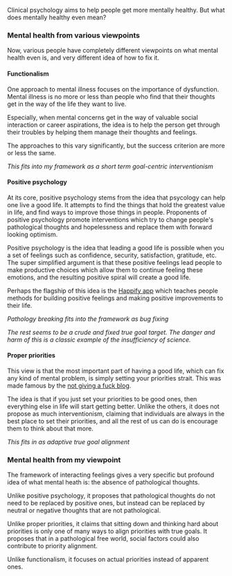 

Clinical psychology aims to help people get more mentally healthy. But what does mentally healthy even mean?

### Mental health from various viewpoints

Now, various people have completely different viewpoints on what mental health even is, and very different idea of how to fix it.

#### Functionalism

One approach to mental illness focuses on the importance of dysfunction. Mental illness is no more or less than people who find that their thoughts get in the way of the life they want to live.

Especially, when mental concerns get in the way of valuable social interaction or career aspirations, the idea is to help the person get through their troubles by helping them manage their thoughts and feelings.

The approaches to this vary significantly, but the success criterion are more or less the same.

*This fits into my framework as a short term goal-centric interventionism*

#### Positive psychology

At its core, positive psychology stems from the idea that psycology can help one live a good life. It attempts to find the things that hold the greatest value in life, and find ways to improve those things in people.
Proponents of positive psychology promote interventions which try to change people's pathological thoughts and hopelessness and replace them with forward looking optimism.

Positive psychology is the idea that leading a good life is possible when you a set of feelings such as confidence, security, satisfaction, gratitude, etc. The super simplified argument is that these positive feelings lead people to make productive choices which allow them to continue feeling these emotions, and the resulting positive spiral will create a good life.

Perhaps the flagship of this idea is the [Happify app](https://www.happify.com/) which teaches people methods for building positive feelings and making positive improvements to their life.

*Pathology breaking fits into the framework as bug fixing*

*The rest seems to be a crude and fixed true goal target. The danger and harm of this is a classic example of the insufficiency of science.*

#### Proper priorities

This view is that the most important part of having a good life, which can fix any kind of mental problem, is simply setting your priorities strait. This was made famous by the
[not giving a fuck blog](https://markmanson.net/not-giving-a-fuck).

The idea is that if you just set your priorities to be good ones, then everything else in life will start getting better. Unlike the others, it does not propose as much interventionism, claiming that individuals are always in the best place to set their priorities, and all the rest of us can do is encourage them to think about that more.

*This fits in as adaptive true goal alignment*

### Mental health from my viewpoint

The framework of interacting feelings gives a very specific but profound idea of what mental heath is: the absence of pathological thoughts.

Unlike positive psychology, it proposes that pathological thoughts do not need to be replaced by positive ones, but instead can be replaced by neutral or negative thoughts that are not pathological.

Unlike proper priorities, it claims that sitting down and thinking hard about priorities is only one of many ways to align priorities with true goals. It proposes that in a pathological free world, social factors could also contribute to priority alignment.

Unlike functionalism, it focuses on actual priorities instead of apparent ones. 
